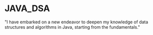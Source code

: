 # JAVA_DSA
"I have embarked on a new endeavor to deepen my knowledge of data structures and algorithms in Java, starting from the fundamentals."
